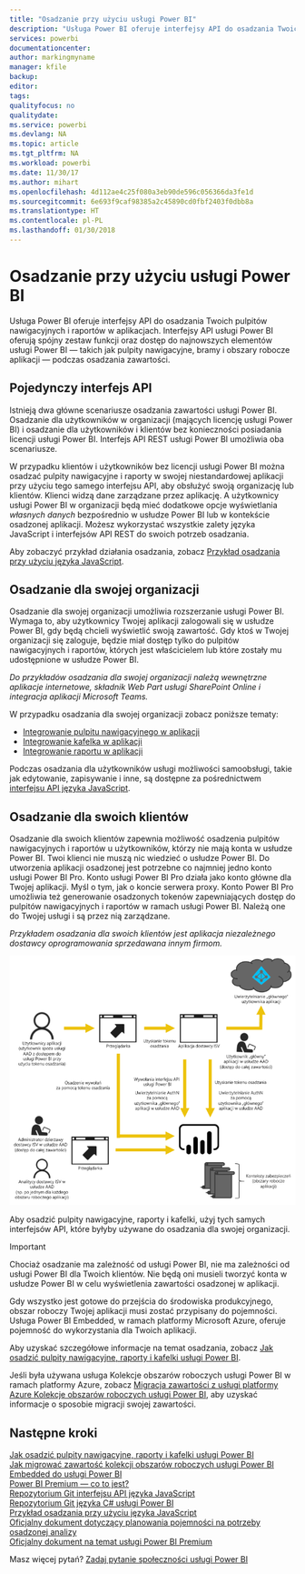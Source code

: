 ```yaml
---
title: "Osadzanie przy użyciu usługi Power BI"
description: "Usługa Power BI oferuje interfejsy API do osadzania Twoich pulpitów nawigacyjnych i raportów w aplikacjach."
services: powerbi
documentationcenter: 
author: markingmyname
manager: kfile
backup: 
editor: 
tags: 
qualityfocus: no
qualitydate: 
ms.service: powerbi
ms.devlang: NA
ms.topic: article
ms.tgt_pltfrm: NA
ms.workload: powerbi
ms.date: 11/30/17
ms.author: mihart
ms.openlocfilehash: 4d112ae4c25f080a3eb90de596c056366da3fe1d
ms.sourcegitcommit: 6e693f9caf98385a2c45890cd0fbf2403f0dbb8a
ms.translationtype: HT
ms.contentlocale: pl-PL
ms.lasthandoff: 01/30/2018
---
```

# <a name="embedding-with-power-bi"></a>Osadzanie przy użyciu usługi Power BI
Usługa Power BI oferuje interfejsy API do osadzania Twoich pulpitów nawigacyjnych i raportów w aplikacjach. Interfejsy API usługi Power BI oferują spójny zestaw funkcji oraz dostęp do najnowszych elementów usługi Power BI — takich jak pulpity nawigacyjne, bramy i obszary robocze aplikacji — podczas osadzania zawartości.

## <a name="a-single-api"></a>Pojedynczy interfejs API
Istnieją dwa główne scenariusze osadzania zawartości usługi Power BI.  Osadzanie dla użytkowników w organizacji (mających licencję usługi Power BI) i osadzanie dla użytkowników i klientów bez konieczności posiadania licencji usługi Power BI. Interfejs API REST usługi Power BI umożliwia oba scenariusze. 

W przypadku klientów i użytkowników bez licencji usługi Power BI można osadzać pulpity nawigacyjne i raporty w swojej niestandardowej aplikacji przy użyciu tego samego interfejsu API, aby obsłużyć swoją organizację lub klientów. Klienci widzą dane zarządzane przez aplikację. A użytkownicy usługi Power BI w organizacji będą mieć dodatkowe opcje wyświetlania *własnych danych* bezpośrednio w usłudze Power BI lub w kontekście osadzonej aplikacji. Możesz wykorzystać wszystkie zalety języka JavaScript i interfejsów API REST do swoich potrzeb osadzania.

Aby zobaczyć przykład działania osadzania, zobacz [Przykład osadzania przy użyciu języka JavaScript](https://microsoft.github.io/PowerBI-JavaScript/demo/).

## <a name="embedding-for-your-organization"></a>Osadzanie dla swojej organizacji
Osadzanie dla swojej organizacji umożliwia rozszerzanie usługi Power BI. Wymaga to, aby użytkownicy Twojej aplikacji zalogowali się w usłudze Power BI, gdy będą chcieli wyświetlić swoją zawartość. Gdy ktoś w Twojej organizacji się zaloguje, będzie miał dostęp tylko do pulpitów nawigacyjnych i raportów, których jest właścicielem lub które zostały mu udostępnione w usłudze Power BI. 

*Do przykładów osadzania dla swojej organizacji należą wewnętrzne aplikacje internetowe, składnik Web Part usługi SharePoint Online i integracja aplikacji Microsoft Teams.*

W przypadku osadzania dla swojej organizacji zobacz poniższe tematy:

* [Integrowanie pulpitu nawigacyjnego w aplikacji](integrate-dashboard.md)
* [Integrowanie kafelka w aplikacji](integrate-tile.md)
* [Integrowanie raportu w aplikacji](integrate-report.md)

Podczas osadzania dla użytkowników usługi możliwości samoobsługi, takie jak edytowanie, zapisywanie i inne, są dostępne za pośrednictwem [interfejsu API języka JavaScript](https://github.com/Microsoft/PowerBI-JavaScript).

## <a name="embedding-for-your-customers"></a>Osadzanie dla swoich klientów
Osadzanie dla swoich klientów zapewnia możliwość osadzenia pulpitów nawigacyjnych i raportów u użytkowników, którzy nie mają konta w usłudze Power BI. Twoi klienci nie muszą nic wiedzieć o usłudze Power BI. Do utworzenia aplikacji osadzonej jest potrzebne co najmniej jedno konto usługi Power BI Pro. Konto usługi Power BI Pro działa jako konto główne dla Twojej aplikacji. Myśl o tym, jak o koncie serwera proxy. Konto Power BI Pro umożliwia też generowanie osadzonych tokenów zapewniających dostęp do pulpitów nawigacyjnych i raportów w ramach usługi Power BI. Należą one do Twojej usługi i są przez nią zarządzane. 

*Przykładem osadzania dla swoich klientów jest aplikacja niezależnego dostawcy oprogramowania sprzedawana innym firmom.*

![Przepływ osadzania dla swoich klientów](media/embedding/powerbi-embed-flow.png)

Aby osadzić pulpity nawigacyjne, raporty i kafelki, użyj tych samych interfejsów API, które byłyby używane do osadzania dla swojej organizacji.

> [!IMPORTANT]
> Chociaż osadzanie ma zależność od usługi Power BI, nie ma zależności od usługi Power BI dla Twoich klientów. Nie będą oni musieli tworzyć konta w usłudze Power BI w celu wyświetlenia zawartości osadzonej w aplikacji.
> 
> 

Gdy wszystko jest gotowe do przejścia do środowiska produkcyjnego, obszar roboczy Twojej aplikacji musi zostać przypisany do pojemności. Usługa Power BI Embedded, w ramach platformy Microsoft Azure, oferuje pojemność do wykorzystania dla Twoich aplikacji.

Aby uzyskać szczegółowe informacje na temat osadzania, zobacz [Jak osadzić pulpity nawigacyjne, raporty i kafelki usługi Power BI](embedding-content.md).

Jeśli była używana usługa Kolekcje obszarów roboczych usługi Power BI w ramach platformy Azure, zobacz [Migracja zawartości z usługi platformy Azure Kolekcje obszarów roboczych usługi Power BI](migrate-from-powerbi-embedded.md), aby uzyskać informacje o sposobie migracji swojej zawartości.

## <a name="next-steps"></a>Następne kroki
[Jak osadzić pulpity nawigacyjne, raporty i kafelki usługi Power BI](embedding-content.md)  
[Jak migrować zawartość kolekcji obszarów roboczych usługi Power BI Embedded do usługi Power BI](migrate-from-powerbi-embedded.md)  
[Power BI Premium — co to jest?](../service-premium.md)  
[Repozytorium Git interfejsu API języka JavaScript](https://github.com/Microsoft/PowerBI-JavaScript)  
[Repozytorium Git języka C# usługi Power BI](https://github.com/Microsoft/PowerBI-CSharp)  
[Przykład osadzania przy użyciu języka JavaScript](https://microsoft.github.io/PowerBI-JavaScript/demo/)  
[Oficjalny dokument dotyczący planowania pojemności na potrzeby osadzonej analizy](https://aka.ms/pbiewhitepaper)  
[Oficjalny dokument na temat usługi Power BI Premium](https://aka.ms/pbipremiumwhitepaper)  

Masz więcej pytań? [Zadaj pytanie społeczności usługi Power BI](http://community.powerbi.com/)

